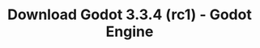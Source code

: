 ---
# Generated by /tools/generators/src/download_archive_generator !!! do not edit by hand !!!
title: 'Download Godot 3.3.4 (rc1) - Godot Engine'
type: 'download/archive'
name: '3.3.4'
flavor: 'rc1'
release_date: '2021-09-29T03:00:00-00:00'
release_notes: 'article/release-candidate-godot-3-3-4-rc-1/'
primaryPlatforms:
  - 'android.apk'
  - 'linux.64'
  - 'macos.universal'
  - 'windows.64'
  - 'linux_server.headless.64'
  - 'web'
  - 'templates'
links:
  android.apk:
    name: 'android.apk'
    title: 'Android'
    caption: 'APK Universal (ARM64 + ARMv7 + x86_64 + x86)'
    tags:
      - 'APK download'
      - 'ARM64/v7'
      - 'x86 (64 & 32 bit)'
    hosts:
      github_builds:
        regular: 'https://github.com/godotengine/godot-builds/releases/download/3.3.4-rc1/Godot_v3.3.4-rc1_android_editor.apk'
        mono: '#'
      github:
        regular: 'https://github.com/godotengine/godot/releases/download/3.3.4-rc1/Godot_v3.3.4-rc1_android_editor.apk'
        mono: '#'
  linux.64:
    name: 'linux.64'
    title: 'Linux'
    caption: 'Padrão (x86_64)'
    tags:
      - '64 bit'
    hosts:
      github_builds:
        regular: 'https://github.com/godotengine/godot-builds/releases/download/3.3.4-rc1/Godot_v3.3.4-rc1_x11.64.zip'
        mono: 'https://github.com/godotengine/godot-builds/releases/download/3.3.4-rc1/Godot_v3.3.4-rc1_mono_x11_64.zip'
      github:
        regular: 'https://github.com/godotengine/godot/releases/download/3.3.4-rc1/Godot_v3.3.4-rc1_x11.64.zip'
        mono: 'https://github.com/godotengine/godot/releases/download/3.3.4-rc1/Godot_v3.3.4-rc1_mono_x11_64.zip'
  macos.universal:
    name: 'macos.universal'
    title: 'macOS'
    caption: 'Universal (x86_64 + Silício da Apple)'
    tags:
      - 'Intel/Apple Silicon'
      - '64 bit'
    hosts:
      github_builds:
        regular: 'https://github.com/godotengine/godot-builds/releases/download/3.3.4-rc1/Godot_v3.3.4-rc1_osx.universal.zip'
        mono: 'https://github.com/godotengine/godot-builds/releases/download/3.3.4-rc1/Godot_v3.3.4-rc1_mono_osx.universal.zip'
      github:
        regular: 'https://github.com/godotengine/godot/releases/download/3.3.4-rc1/Godot_v3.3.4-rc1_osx.universal.zip'
        mono: 'https://github.com/godotengine/godot/releases/download/3.3.4-rc1/Godot_v3.3.4-rc1_mono_osx.universal.zip'
  windows.64:
    name: 'windows.64'
    title: 'Windows'
    caption: 'Padrão (x86_64)'
    tags:
      - '64 bit'
    hosts:
      github_builds:
        regular: 'https://github.com/godotengine/godot-builds/releases/download/3.3.4-rc1/Godot_v3.3.4-rc1_win64.exe.zip'
        mono: 'https://github.com/godotengine/godot-builds/releases/download/3.3.4-rc1/Godot_v3.3.4-rc1_mono_win64.zip'
      github:
        regular: 'https://github.com/godotengine/godot/releases/download/3.3.4-rc1/Godot_v3.3.4-rc1_win64.exe.zip'
        mono: 'https://github.com/godotengine/godot/releases/download/3.3.4-rc1/Godot_v3.3.4-rc1_mono_win64.zip'
  linux_server.headless.64:
    name: 'linux_server.headless.64'
    title: 'Linux Server'
    caption: 'Headless (x86_64)'
    tags:
      - '64 bit'
      - 'Headless'
    hosts:
      github_builds:
        regular: 'https://github.com/godotengine/godot-builds/releases/download/3.3.4-rc1/Godot_v3.3.4-rc1_linux_headless.64.zip'
        mono: 'https://github.com/godotengine/godot-builds/releases/download/3.3.4-rc1/Godot_v3.3.4-rc1_mono_linux_headless_64.zip'
      github:
        regular: 'https://github.com/godotengine/godot/releases/download/3.3.4-rc1/Godot_v3.3.4-rc1_linux_headless.64.zip'
        mono: 'https://github.com/godotengine/godot/releases/download/3.3.4-rc1/Godot_v3.3.4-rc1_mono_linux_headless_64.zip'
  web:
    name: 'web'
    title: 'Editor Web'
    caption: ''
    tags:
      - 'Self-hosted'
      - 'Cross-platform'
    hosts:
      github_builds:
        regular: 'https://github.com/godotengine/godot-builds/releases/download/3.3.4-rc1/Godot_v3.3.4-rc1_web_editor.zip'
        mono: '#'
      github:
        regular: 'https://github.com/godotengine/godot/releases/download/3.3.4-rc1/Godot_v3.3.4-rc1_web_editor.zip'
        mono: '#'
  linux.32:
    name: 'linux.32'
    title: 'Linux'
    caption: 'Padrão (x86)'
    tags:
      - '32 bit'
    hosts:
      github_builds:
        regular: 'https://github.com/godotengine/godot-builds/releases/download/3.3.4-rc1/Godot_v3.3.4-rc1_x11.32.zip'
        mono: 'https://github.com/godotengine/godot-builds/releases/download/3.3.4-rc1/Godot_v3.3.4-rc1_mono_x11_32.zip'
      github:
        regular: 'https://github.com/godotengine/godot/releases/download/3.3.4-rc1/Godot_v3.3.4-rc1_x11.32.zip'
        mono: 'https://github.com/godotengine/godot/releases/download/3.3.4-rc1/Godot_v3.3.4-rc1_mono_x11_32.zip'
  windows.32:
    name: 'windows.32'
    title: 'Windows'
    caption: 'Padrão (x86)'
    tags:
      - '32 bit'
    hosts:
      github_builds:
        regular: 'https://github.com/godotengine/godot-builds/releases/download/3.3.4-rc1/Godot_v3.3.4-rc1_win32.exe.zip'
        mono: 'https://github.com/godotengine/godot-builds/releases/download/3.3.4-rc1/Godot_v3.3.4-rc1_mono_win32.zip'
      github:
        regular: 'https://github.com/godotengine/godot/releases/download/3.3.4-rc1/Godot_v3.3.4-rc1_win32.exe.zip'
        mono: 'https://github.com/godotengine/godot/releases/download/3.3.4-rc1/Godot_v3.3.4-rc1_mono_win32.zip'
  linux_server.64:
    name: 'linux_server.64'
    title: 'Servidor Linux'
    caption: 'Padrão (x86_64)'
    tags:
      - '64 bit'
    hosts:
      github_builds:
        regular: 'https://github.com/godotengine/godot-builds/releases/download/3.3.4-rc1/Godot_v3.3.4-rc1_linux_server.64.zip'
        mono: 'https://github.com/godotengine/godot-builds/releases/download/3.3.4-rc1/Godot_v3.3.4-rc1_mono_linux_server_64.zip'
      github:
        regular: 'https://github.com/godotengine/godot/releases/download/3.3.4-rc1/Godot_v3.3.4-rc1_linux_server.64.zip'
        mono: 'https://github.com/godotengine/godot/releases/download/3.3.4-rc1/Godot_v3.3.4-rc1_mono_linux_server_64.zip'
  aar_library:
    name: 'aar_library'
    title: 'Biblioteca de AAR'
    caption: ''
    tags:
      - 'Android plugins'
      - 'Java'
      - 'Kotlin'
    hosts:
      github_builds:
        regular: 'https://github.com/godotengine/godot-builds/releases/download/3.3.4-rc1/godot-lib.3.3.4.rc1.release.aar'
        mono: 'https://github.com/godotengine/godot-builds/releases/download/3.3.4-rc1/godot-lib.3.3.4.rc1.mono.release.aar'
      github:
        regular: 'https://github.com/godotengine/godot/releases/download/3.3.4-rc1/godot-lib.3.3.4.rc1.release.aar'
        mono: 'https://github.com/godotengine/godot/releases/download/3.3.4-rc1/godot-lib.3.3.4.rc1.mono.release.aar'
  templates:
    name: 'templates'
    title: 'Modelos de exportação'
    caption: ''
    tags:
      - 'Utilizado para exportar os seus jogos para todas as plataformas suportadas'
    hosts:
      github_builds:
        regular: 'https://github.com/godotengine/godot-builds/releases/download/3.3.4-rc1/Godot_v3.3.4-rc1_export_templates.tpz'
        mono: 'https://github.com/godotengine/godot-builds/releases/download/3.3.4-rc1/Godot_v3.3.4-rc1_mono_export_templates.tpz'
      github:
        regular: 'https://github.com/godotengine/godot/releases/download/3.3.4-rc1/Godot_v3.3.4-rc1_export_templates.tpz'
        mono: 'https://github.com/godotengine/godot/releases/download/3.3.4-rc1/Godot_v3.3.4-rc1_mono_export_templates.tpz'
---